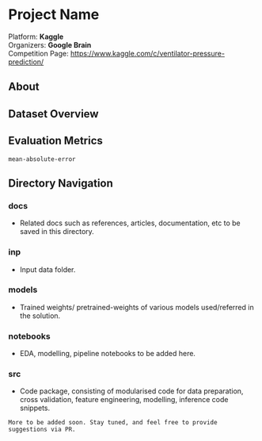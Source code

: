 <!-- ![neg_pressure_01](https://user-images.githubusercontent.com/53314831/138564499-a1bb0aec-2c3e-467f-bcac-f6397a61dc19.png) -->

# Project Name

Platform:  **Kaggle**  
Organizers:  **Google Brain**  
Competition Page: https://www.kaggle.com/c/ventilator-pressure-prediction/

## About

## Dataset Overview

## Evaluation Metrics
`mean-absolute-error`
## Directory Navigation
### docs

- Related docs such as references, articles, documentation, etc to be saved in this directory.

### inp

- Input data folder.

### models

- Trained weights/ pretrained-weights of various models used/referred in the solution.

### notebooks

- EDA, modelling, pipeline notebooks to be added here.

### src

- Code package, consisting of modularised code for data preparation, cross validation, feature engineering, modelling, inference code snippets.

```
More to be added soon. Stay tuned, and feel free to provide suggestions via PR.
```
